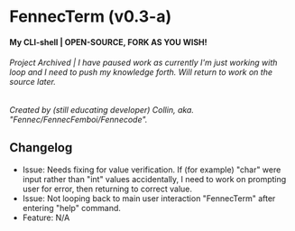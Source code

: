 # FennecTerm (v0.3-a)
#### My CLI-shell | OPEN-SOURCE, FORK AS YOU WISH!
###### Project Archived | I have paused work as currently I'm just working with loop and I need to push my knowledge forth. Will return to work on the source later.


*Created by (still educating developer) Collin, aka. "Fennec/FennecFemboi/Fennecode".*

## Changelog
- Issue: Needs fixing for value verification. If (for example) "char" were input rather than "int" values accidentally, I need to work on prompting user for error, then returning to correct value.
- Issue: Not looping back to main user interaction "FennecTerm" after entering "help" command.
- Feature: N/A
